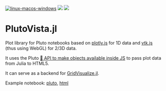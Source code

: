 [![linux-macos-windows](https://github.com/j-fu/PlutoVista.jl/actions/workflows/ci.yml/badge.svg)](https://github.com/j-fu/PlutoVista.jl/actions/workflows/ci.yml)
[![](https://img.shields.io/badge/docs-stable-blue.svg)](https://j-fu.github.io/PlutoVista.jl/stable)
[![](https://img.shields.io/badge/docs-dev-blue.svg)](https://j-fu.github.io/PlutoVista.jl/dev)

PlutoVista.jl
==================

Plot library for Pluto notebooks based on [plotly.js](https://plotly.com/javascript/) for 1D data
and [vtk.js](https://kitware.github.io/vtk-js/index.html) (thus using WebGL)  for 2/3D data.

It uses the Pluto [💁 API to make objects available inside JS](https://github.com/fonsp/Pluto.jl/pull/1124)
to pass plot data from Julia to HTML5.

It can serve as a backend for [GridVisualize.jl](https://github.com/j-fu/GridVisualize.jl).

Example notebook: [pluto](https://raw.githubusercontent.com/j-fu/PlutoVista.jl/main/examples/plutovista.jl),
[html](https://j-fu.github.io/PlutoVista.jl/dev/plutovista.html)


